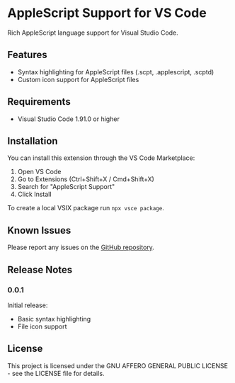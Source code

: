 # AppleScript Support for VS Code

Rich AppleScript language support for Visual Studio Code.

## Features

- Syntax highlighting for AppleScript files (.scpt, .applescript, .scptd)
- Custom icon support for AppleScript files

## Requirements

- Visual Studio Code 1.91.0 or higher

## Installation

You can install this extension through the VS Code Marketplace:

1. Open VS Code
2. Go to Extensions (Ctrl+Shift+X / Cmd+Shift+X)
3. Search for "AppleScript Support"
4. Click Install

To create a local VSIX package run `npx vsce package`.

## Known Issues

Please report any issues on the [GitHub repository](https://github.com/KevinOBytes/vscode-applescript/issues).

## Release Notes

### 0.0.1

Initial release:
- Basic syntax highlighting
- File icon support

## License

This project is licensed under the GNU AFFERO GENERAL PUBLIC LICENSE - see the LICENSE file for details.

